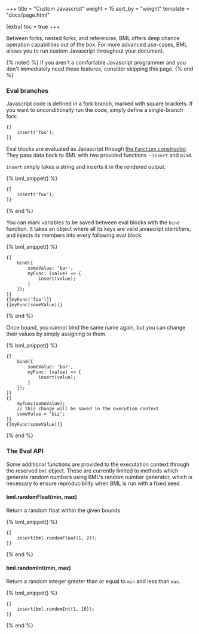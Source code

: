 +++
title = "Custom Javascript"
weight = 15
sort_by = "weight"
template = "docs/page.html"

[extra]
toc = true
+++

Between forks, nested forks, and references, BML offers deep chance operation capabilities out of the box. For more advanced use-cases, BML allows you to run custom Javascript throughout your document.

{% note() %}
If you aren't a comfortable Javascript programmer and you don't immediately need these features, consider skipping this page.
{% end %}

### Eval branches

Javascript code is defined in a fork branch, marked with square brackets. If you want to unconditionally run the code, simply define a single-branch fork:

```bml
{[
    insert('foo');
]}
```

Eval blocks are evaluated as Javascript through [the `Function` constructor](https://developer.mozilla.org/en-US/docs/Web/JavaScript/Reference/Global_Objects/Function/Function). They pass data back to BML with two provided functions - `insert` and `bind`.

`insert` simply takes a string and inserts it in the rendered output.

{% bml_snippet() %}
```bml
{[
    insert('foo');
]}
```
{% end %}

You can mark variables to be saved between eval blocks with the `bind` function. It takes an object where all its keys are valid javascript identifiers, and injects its members into every following eval block.

{% bml_snippet() %}
```bml
{[
    bind({
        someValue: 'bar',
        myFunc: (value) => {
            insert(value);
        }
    });
]}
{[myFunc('foo')]}
{[myFunc(someValue)]}
```
{% end %}


Once bound, you cannot bind the same name again, but you can change their values by simply assigning to them.


{% bml_snippet() %}
```bml
{[
    bind({
        someValue: 'bar',
        myFunc: (value) => {
            insert(value);
        }
    });
]}
{[
    myFunc(someValue);
    // This change will be saved in the execution context
    someValue = 'biz';
]}
{[myFunc(someValue)]}
```
{% end %}

### The Eval API

Some additional functions are provided to the executation context through the reserved `bml` object. These are currently limited to methods which generate random numbers using BML's random number generator, which is necessary to ensure reproducibility when BML is run with a fixed seed.

#### bml.randomFloat(min, max)

Return a random float within the given bounds

{% bml_snippet() %}
```bml
{[
    insert(bml.randomFloat(1, 2));
]}
```
{% end %}


#### bml.randomInt(min, max)

Return a random integer greater than or equal to `min` and less than `max`.

{% bml_snippet() %}
```bml
{[
    insert(bml.randomInt(1, 10));
]}
```
{% end %}
